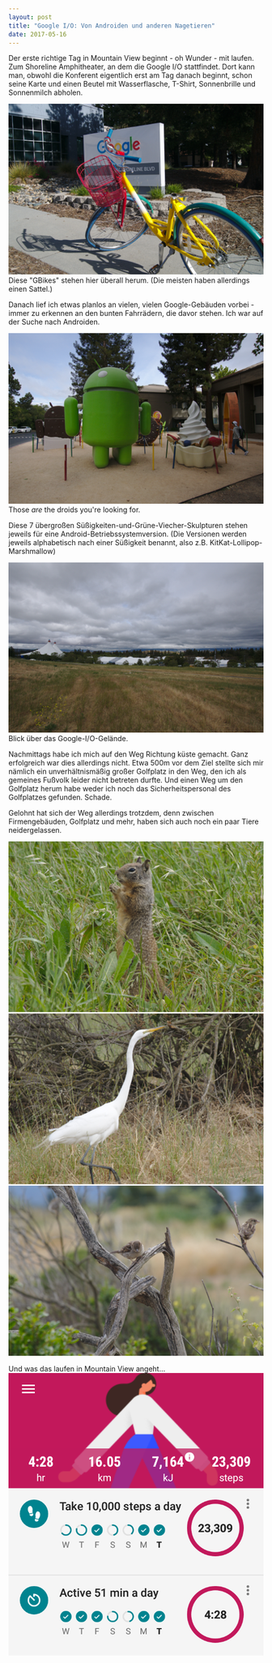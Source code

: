 ```yaml
---
layout: post
title: "Google I/O: Von Androiden und anderen Nagetieren"
date: 2017-05-16
---
```


Der erste richtige Tag in Mountain View beginnt - oh Wunder - mit laufen.
Zum Shoreline Amphitheater, an dem die Google I/O stattfindet. Dort kann man,
obwohl die Konferent eigentlich erst am Tag danach beginnt, schon seine Karte
und einen Beutel mit Wasserflasche, T-Shirt, Sonnenbrille und Sonnenmilch abholen.

![GBike](/assets/20170516/20170517_0015.jpg)
Diese "GBikes" stehen hier überall herum. (Die meisten haben allerdings einen
Sattel.)

Danach lief ich etwas planlos an vielen, vielen Google-Gebäuden vorbei - immer
zu erkennen an den bunten Fahrrädern, die davor stehen. Ich war auf der Suche
nach Androiden.

![Androids](/assets/20170516/20170517_0027.jpg)
Those _are_ the droids you're looking for.

Diese 7 übergroßen Süßigkeiten-und-Grüne-Viecher-Skulpturen stehen jeweils für
eine Android-Betriebssystemversion. (Die Versionen werden jeweils alphabetisch nach
einer Süßigkeit benannt, also z.B. KitKat-Lollipop-Marshmallow)

![Androids](/assets/20170516/20170517_0033.jpg)
Blick über das Google-I/O-Gelände.

Nachmittags habe ich mich auf den Weg Richtung küste gemacht. Ganz erfolgreich
war dies allerdings nicht. Etwa 500m vor dem Ziel stellte sich mir nämlich ein
unverhältnismäßig großer Golfplatz in den Weg, den ich als gemeines Fußvolk leider
nicht betreten durfte. Und einen Weg um den Golfplatz herum habe weder ich noch das
Sicherheitspersonal des Golfplatzes gefunden. Schade.

Gelohnt hat sich der Weg allerdings trotzdem, denn zwischen Firmengebäuden, Golfplatz
und mehr, haben sich auch noch ein paar Tiere neidergelassen.

![Nagetier](/assets/20170516/20170517_0065.jpg)
![Vogel1](/assets/20170516/20170517_0094.jpg)
![Vogel2](/assets/20170516/20170517_0104.jpg)

Und was das laufen in Mountain View angeht...
![Google Fit Screenshot](/assets/20170516/gfit.png)
